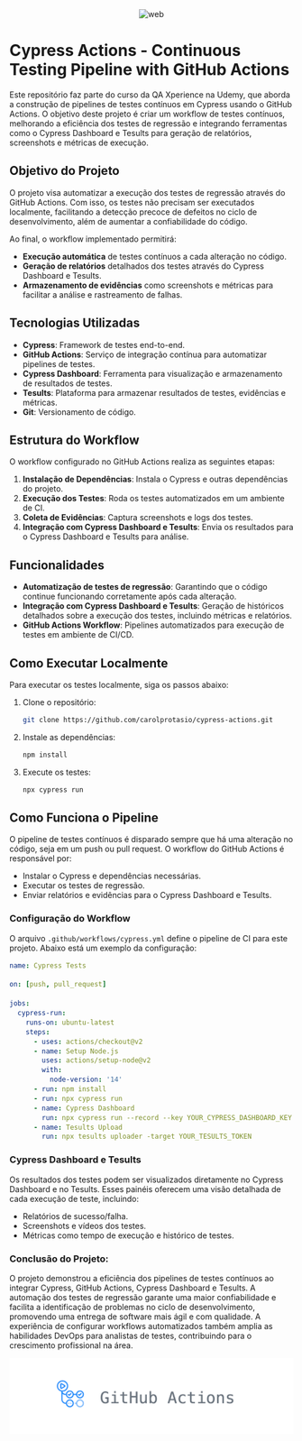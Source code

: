 <div align="center">
  <img src="https://github.com/carolprotasio/cypress-actions/raw/main/.github/github_cy.ico" alt="web" width="400"/>
</div>



# Cypress Actions - Continuous Testing Pipeline with GitHub Actions

Este repositório faz parte do curso da QA Xperience na Udemy, que aborda a construção de pipelines de testes contínuos em Cypress usando o GitHub Actions. O objetivo deste projeto é criar um workflow de testes contínuos, melhorando a eficiência dos testes de regressão e integrando ferramentas como o Cypress Dashboard e Tesults para geração de relatórios, screenshots e métricas de execução.

## Objetivo do Projeto

O projeto visa automatizar a execução dos testes de regressão através do GitHub Actions. Com isso, os testes não precisam ser executados localmente, facilitando a detecção precoce de defeitos no ciclo de desenvolvimento, além de aumentar a confiabilidade do código. 

Ao final, o workflow implementado permitirá:

- **Execução automática** de testes contínuos a cada alteração no código.
- **Geração de relatórios** detalhados dos testes através do Cypress Dashboard e Tesults.
- **Armazenamento de evidências** como screenshots e métricas para facilitar a análise e rastreamento de falhas.        

## Tecnologias Utilizadas

- **Cypress**: Framework de testes end-to-end.
- **GitHub Actions**: Serviço de integração contínua para automatizar pipelines de testes.
- **Cypress Dashboard**: Ferramenta para visualização e armazenamento de resultados de testes.
- **Tesults**: Plataforma para armazenar resultados de testes, evidências e métricas.
- **Git**: Versionamento de código.

## Estrutura do Workflow

O workflow configurado no GitHub Actions realiza as seguintes etapas:

1. **Instalação de Dependências**: Instala o Cypress e outras dependências do projeto.
2. **Execução dos Testes**: Roda os testes automatizados em um ambiente de CI.
3. **Coleta de Evidências**: Captura screenshots e logs dos testes.
4. **Integração com Cypress Dashboard e Tesults**: Envia os resultados para o Cypress Dashboard e Tesults para análise.

## Funcionalidades

- **Automatização de testes de regressão**: Garantindo que o código continue funcionando corretamente após cada alteração.
- **Integração com Cypress Dashboard e Tesults**: Geração de históricos detalhados sobre a execução dos testes, incluindo métricas e relatórios.
- **GitHub Actions Workflow**: Pipelines automatizados para execução de testes em ambiente de CI/CD.

## Como Executar Localmente

Para executar os testes localmente, siga os passos abaixo:

1. Clone o repositório:
    ```bash
    git clone https://github.com/carolprotasio/cypress-actions.git
    ```
   
2. Instale as dependências:
    ```bash
    npm install
    ```

3. Execute os testes:
    ```bash
    npx cypress run
    ```

## Como Funciona o Pipeline

O pipeline de testes contínuos é disparado sempre que há uma alteração no código, seja em um push ou pull request. O workflow do GitHub Actions é responsável por:

- Instalar o Cypress e dependências necessárias.
- Executar os testes de regressão.
- Enviar relatórios e evidências para o Cypress Dashboard e Tesults.

### Configuração do Workflow

O arquivo `.github/workflows/cypress.yml` define o pipeline de CI para este projeto. Abaixo está um exemplo da configuração:

```yaml
name: Cypress Tests

on: [push, pull_request]

jobs:
  cypress-run:
    runs-on: ubuntu-latest
    steps:
      - uses: actions/checkout@v2
      - name: Setup Node.js
        uses: actions/setup-node@v2
        with:
          node-version: '14'
      - run: npm install
      - run: npx cypress run
      - name: Cypress Dashboard
        run: npx cypress run --record --key YOUR_CYPRESS_DASHBOARD_KEY
      - name: Tesults Upload
        run: npx tesults uploader -target YOUR_TESULTS_TOKEN
```

### Cypress Dashboard e Tesults
Os resultados dos testes podem ser visualizados diretamente no Cypress Dashboard e no Tesults. Esses painéis oferecem uma visão detalhada de cada execução de teste, incluindo:

* Relatórios de sucesso/falha.
* Screenshots e vídeos dos testes.
* Métricas como tempo de execução e histórico de testes.

### Conclusão do Projeto:
O projeto demonstrou a eficiência dos pipelines de testes contínuos ao integrar Cypress, GitHub Actions, Cypress Dashboard e Tesults. A automação dos testes de regressão garante uma maior confiabilidade e facilita a identificação de problemas no ciclo de desenvolvimento, promovendo uma entrega de software mais ágil e com qualidade. A experiência de configurar workflows automatizados também amplia as habilidades DevOps para analistas de testes, contribuindo para o crescimento profissional na área.

<img src="https://github.com/carolprotasio/cypress-actions/blob/main/.github/github_actions.png" alt="web" width="1000"/>
